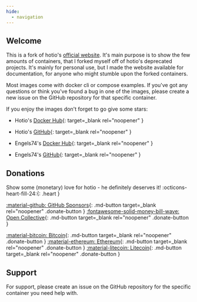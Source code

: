 ```yaml
---
hide:
  - navigation
---
```


## Welcome

This is a fork of hotio's [official website](https://hotio.dev). It's main purpose is to show the few amounts of containers, that I forked myself off of hotio's deprecated projects. It's mainly for personal use, but I made the website available for documentation, for anyone who might stumble upon the forked containers.

Most images come with docker cli or compose examples. If you've got any questions or think you've found a bug in one of the images, please create a new issue on the GitHub repository for that specific container.

If you enjoy the images don't forget to go give some stars:

- Hotio's [Docker Hub](https://hotio.dev/dockerhub){: target=_blank rel="noopener" } 

- Hotio's [GitHub](https://hotio.dev/github){: target=_blank rel="noopener" } 

- Engels74's [Docker Hub](https://engels74.net/dockerhub){: target=_blank rel="noopener" } 

- Engels74's [GitHub](https://engels74.net/github){: target=_blank rel="noopener" }


## Donations

Show some (monetary) love for hotio - he definitely deserves it! :octicons-heart-fill-24:{: .heart }

[:material-github: GitHub Sponsors](https://github.com/sponsors/mrhotio){: .md-button target=_blank rel="noopener" .donate-button }
[:fontawesome-solid-money-bill-wave: Open Collective](https://opencollective.com/hotio_collective/donate?interval=month&amount=10){: .md-button target=_blank rel="noopener" .donate-button }

[:material-bitcoin: Bitcoin](https://bitcoinblockexplorers.com/address/bc1q6zkemu2lacynfg6d6x70l0da0mdpf06pn83jm5){: .md-button target=_blank rel="noopener" .donate-button }
[:material-ethereum: Ethereum](https://etherscan.io/address/0x404798801f2C3b06DB32E0A14F0442778CF148A9){: .md-button target=_blank rel="noopener" .donate-button }
[:material-litecoin: Litecoin](https://litecoinblockexplorer.net/address/ltc1qc6yvjpjvvrwvh0xzl7wm5gssyf30hlh2r5wgnw){: .md-button target=_blank rel="noopener" .donate-button }

## Support

For support, please create an issue on the GitHub repository for the specific container you need help with.
